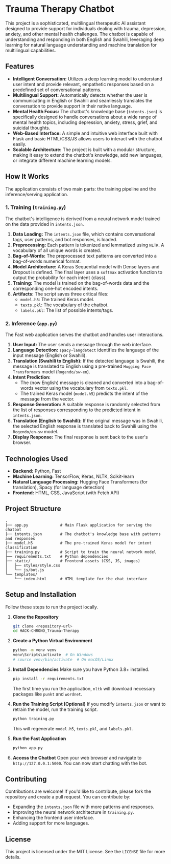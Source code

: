 
# Trauma Therapy Chatbot

This project is a sophisticated, multilingual therapeutic AI assistant designed to provide support for individuals dealing with trauma, depression, anxiety, and other mental health challenges. The chatbot is capable of understanding and responding in both English and Swahili, leveraging deep learning for natural language understanding and machine translation for multilingual capabilities.

## Features

- **Intelligent Conversation:** Utilizes a deep learning model to understand user intent and provide relevant, empathetic responses based on a predefined set of conversational patterns.
- **Multilingual Support:** Automatically detects whether the user is communicating in English or Swahili and seamlessly translates the conversation to provide support in their native language.
- **Mental Health Focus:** The chatbot's knowledge base (`intents.json`) is specifically designed to handle conversations about a wide range of mental health topics, including depression, anxiety, stress, grief, and suicidal thoughts.
- **Web-Based Interface:** A simple and intuitive web interface built with Flask and basic HTML/CSS/JS allows users to interact with the chatbot easily.
- **Scalable Architecture:** The project is built with a modular structure, making it easy to extend the chatbot's knowledge, add new languages, or integrate different machine learning models.

## How It Works

The application consists of two main parts: the training pipeline and the inference/serving application.

### 1. Training (`training.py`)

The chatbot's intelligence is derived from a neural network model trained on the data provided in `intents.json`.

1.  **Data Loading:** The `intents.json` file, which contains conversational tags, user patterns, and bot responses, is loaded.
2.  **Preprocessing:** Each pattern is tokenized and lemmatized using `NLTK`. A vocabulary of all unique words is created.
3.  **Bag-of-Words:** The preprocessed text patterns are converted into a bag-of-words numerical format.
4.  **Model Architecture:** A Keras Sequential model with Dense layers and Dropout is defined. The final layer uses a `softmax` activation function to output the probability for each intent (class).
5.  **Training:** The model is trained on the bag-of-words data and the corresponding one-hot encoded intents.
6.  **Artifacts:** The script saves three critical files:
    -   `model.h5`: The trained Keras model.
    -   `texts.pkl`: The vocabulary of the chatbot.
    -   `labels.pkl`: The list of possible intents/tags.

### 2. Inference (`app.py`)

The Fast web application serves the chatbot and handles user interactions.

1.  **User Input:** The user sends a message through the web interface.
2.  **Language Detection:** `spacy-langdetect` identifies the language of the input message (English or Swahili).
3.  **Translation (Swahili to English):** If the detected language is Swahili, the message is translated to English using a pre-trained `Hugging Face Transformers` model (`Rogendo/sw-en`).
4.  **Intent Prediction:**
    - The (now English) message is cleaned and converted into a bag-of-words vector using the vocabulary from `texts.pkl`.
    - The trained Keras model (`model.h5`) predicts the intent of the message from the vector.
5.  **Response Generation:** A suitable response is randomly selected from the list of responses corresponding to the predicted intent in `intents.json`.
6.  **Translation (English to Swahili):** If the original message was in Swahili, the selected English response is translated back to Swahili using the `Rogendo/en-sw` model.
7.  **Display Response:** The final response is sent back to the user's browser.

## Technologies Used

- **Backend:** Python, Fast
- **Machine Learning:** TensorFlow, Keras, NLTK, Scikit-learn
- **Natural Language Processing:** Hugging Face Transformers (for translation), Spacy (for language detection)
- **Frontend:** HTML, CSS, JavaScript (with Fetch API)
  

## Project Structure

```
.
├── app.py              # Main Flask application for serving the chatbot
├── intents.json        # The chatbot's knowledge base with patterns and responses
├── model.h5            # The pre-trained Keras model for intent classification
├── training.py         # Script to train the neural network model
├── requirements.txt    # Python dependencies
├── static/             # Frontend assets (CSS, JS, images)
│   ├── styles/style.css
│   └── js/bot.js
└── templates/
    └── index.html      # HTML template for the chat interface
```

## Setup and Installation

Follow these steps to run the project locally.

1.  **Clone the Repository**
    ```bash
    git clone <repository-url>
    cd HACK-CHRONO_Trauma-Therapy
    ```

2.  **Create a Python Virtual Environment**
    ```bash
    python -m venv venv
    venv\Scripts\activate  # On Windows
    # source venv/bin/activate  # On macOS/Linux
    ```

3.  **Install Dependencies**
    Make sure you have Python 3.8+ installed.
    ```bash
    pip install -r requirements.txt
    ```
    The first time you run the application, `nltk` will download necessary packages like `punkt` and `wordnet`.

4.  **Run the Training Script (Optional)**
    If you modify `intents.json` or want to retrain the model, run the training script.
    ```bash
    python training.py
    ```
    This will regenerate `model.h5`, `texts.pkl`, and `labels.pkl`.

5.  **Run the Fast Application**
    ```bash
    python app.py
    ```

6.  **Access the Chatbot**
    Open your web browser and navigate to `http://127.0.0.1:5000`. You can now start chatting with the bot.

## Contributing

Contributions are welcome! If you'd like to contribute, please fork the repository and create a pull request. You can contribute by:

-   Expanding the `intents.json` file with more patterns and responses.
-   Improving the neural network architecture in `training.py`.
-   Enhancing the frontend user interface.
-   Adding support for more languages.

## License

This project is licensed under the MIT License. See the `LICENSE` file for more details.
